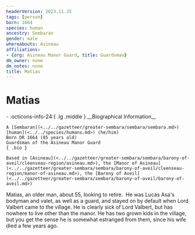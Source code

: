 ```yaml
---
headerVersion: 2023.11.25
tags: [person]
born: 1664
species: human
ancestry: Sembaran
gender: male
whereabouts: Asineau
affiliations:
- {org: Asineau Manor Guard, title: Guardsman}
dm_owner: none
dm_notes: none
title: Matias
---
```

# Matias
<div class="grid cards ext-narrow-margin ext-one-column" markdown>
- :octicons-info-24:{ .lg .middle } __Biographical Information__

    A [Sembaran](<../../gazetteer/greater-sembara/sembara/sembara.md>) [human](<../../species/humans.md>) (he/him)  
    Born DR 1664 (85 years old)  
    Guardsman of the Asineau Manor Guard  
    { .bio }

    Based in [Asineau](<../../gazetteer/greater-sembara/sembara/barony-of-aveil/cleenseau-region/asineau.md>), the [Manor of Asineau](<../../gazetteer/greater-sembara/sembara/barony-of-aveil/cleenseau-region/manor-of-asineau.md>), the [Barony of Aveil](<../../gazetteer/greater-sembara/sembara/barony-of-aveil/barony-of-aveil.md>)
</div>


Matias, an older man, about 55, looking to retire.  He was Lucas Asa's bodyman and valet, as well as a guard, and stayed on by default when Lord Valbert came to the village. He is clearly sick of Lord Valbert, but has nowhere to live other than the manor. He has two grown kids in the village, but you get the sense he is somewhat estranged from them, since his wife died a few years ago.  
